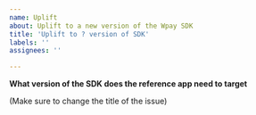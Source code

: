 ```yaml
---
name: Uplift
about: Uplift to a new version of the Wpay SDK
title: 'Uplift to ? version of SDK'
labels: ''
assignees: ''

---
```


**What version of the SDK does the reference app need to target**

(Make sure to change the title of the issue)